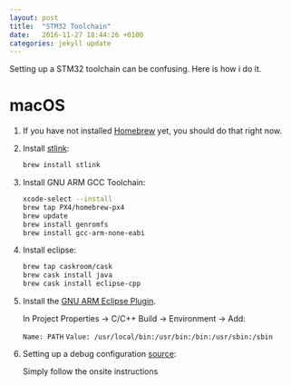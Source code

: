 ```yaml
---
layout: post
title:  "STM32 Toolchain"
date:   2016-11-27 18:44:26 +0100
categories: jekyll update
---
```


Setting up a STM32 toolchain can be confusing.
Here is how i do it.

# macOS

1. If you have not installed [Homebrew][brew] yet, you should do that right now.

2.  Install [stlink][stlink]:

    ```bash
    brew install stlink
    ```


3.  Install GNU ARM GCC Toolchain:

    ```bash
    xcode-select --install
    brew tap PX4/homebrew-px4
    brew update
    brew install genromfs
    brew install gcc-arm-none-eabi
    ```

4.  Install eclipse:

    ```bash
    brew tap caskroom/cask
    brew cask install java
    brew cask install eclipse-cpp
    ```

5.  Install the [GNU ARM Eclipse Plugin][plugin].

    In Project Properties -> C/C++ Build -> Environment -> Add:

    `Name: PATH`
    `Value: /usr/local/bin:/usr/bin:/bin:/usr/sbin:/sbin`

6.  Setting up a debug configuration [source][debug]:

    Simply follow the onsite instructions




[brew]: http://brew.sh
[stlink]: https://github.com/texane/stlink
[plugin]: http://gnuarmeclipse.github.io/plugins/install/
[debug]: http://erika.tuxfamily.org/wiki/index.php?title=Tutorial:_STM32_-_Integrated_Debugging_in_Eclipse_using_GNU_toolchain&oldid=5474

